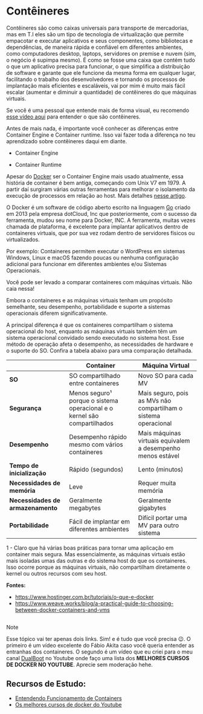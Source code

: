 # Contêineres

Contêineres são como caixas universais para transporte de mercadorias, mas em T.I eles são um tipo de tecnologia de virtualização que permite empacotar e executar aplicativos e seus componentes, como bibliotecas e dependências, de maneira rápida e confiável em diferentes ambientes, como computadores desktop, laptops, servidores on premise e nuvem (sim, o negócio é supimpa mesmo). É como se fosse uma caixa que contém tudo o que um aplicativo precisa para funcionar, o que simplifica a distribuição de software e garante que ele funcione da mesma forma em qualquer lugar, facilitando o trabalho dos desenvolvedores e tornando os processos de implantação mais eficientes e escaláveis, vai por mim é muito mais fácil escalar (aumentar e diminuir a quantidade) de contêineres do que máquinas virtuais.

Se você é uma pessoal que entende mais de forma visual, eu recomendo [esse vídeo aqui](https://www.youtube.com/watch?v=jv4_sLlGOS0&ab_channel=Alura) para entender o que são contêineres.

Antes de mais nada, é importante você conhecer as diferenças entre Container Engine e Container runtime. Isso vai fazer toda a diferença no teu aprendizado sobre contêineres daqui em diante.

- Container Engine

- Container Runtime


Apesar do [Docker](https://www.docker.com/) ser o Container Engine mais usado atualmente, essa história de container é bem antiga, começando com Unix V7 em 1979. A partir daí surgiram várias outras ferramentas para melhorar o isolamento da execução de processos em relação ao host. Mais detalhes [nesse artigo](https://blog.aquasec.com/a-brief-history-of-containers-from-1970s-chroot-to-docker-2016).

O Docker é um software de código aberto escrito na linguagem [Go](https://github.com/golang/go) criado em 2013 pela empresa dotCloud, Inc que posteriormente, com o sucesso da ferramenta, mudou seu nome para Docker, INC. A ferramenta, muitas vezes chamada de plataforma, é excelente para implantar aplicativos dentro de containeres virtuais, que por sua vez rodam dentro de servidores físicos ou virtualizados. 

Por exemplo: Containeres permitem executar o WordPress em sistemas Windows, Linux e macOS fazendo poucas ou nenhuma configuração adicional para funcionar em diferentes ambientes e/ou Sistemas Operacionais.

Você pode ser levado a comparar containeres com máquinas virtuais. Não caia nessa!

Embora o containeres e as máquinas virtuais tenham um propósito semelhante, seu desempenho, portabilidade e suporte a sistemas operacionais diferem significativamente.

A principal diferença é que os containeres compartilham o sistema operacional do host, enquanto as máquinas virtuais também têm um sistema operacional convidado sendo executado no sistema host. Esse método de operação afeta o desempenho, as necessidades de hardware e o suporte do SO. Confira a tabela abaixo para uma comparação detalhada.


|     | Container | Máquina Virtual |
| --- | --- | --- |
| **SO**                            | SO compartilhado entre containeres                                        | Novo SO para cada MV
| **Segurança**                     | Menos seguro¹ porque o sistema operacional e o kernel são compartilhados  | Mais seguro, pois as MVs não compartilham o sistema operacional
| **Desempenho**                    | Desempenho rápido mesmo com vários containeres                            | Mais máquinas virtuais equivalem a desempenho menos estável
| **Tempo de inicialização**        | Rápido (segundos)                                                         | Lento (minutos)
| **Necessidades de memória**       | Leve                                                                      | Requer muita memória
| **Necessidades de armazenamento** | Geralmente megabytes                                                      | Geralmente gigabytes 
| **Portabilidade**                 | Fácil de implantar em diferentes ambientes                                | Difícil portar uma MV para outro sistema

1 -  Claro que há várias boas práticas para tornar uma aplicação em container mais segura. Mas essencialmente, as máquinas virtuais estão mais isoladas umas das outras e do sistema host do que os containeres. Isso ocorre porque as máquinas virtuais, não compartilham diretamente o kernel ou outros recursos com seu host.

**Fontes:**
- https://www.hostinger.com.br/tutoriais/o-que-e-docker
- https://www.weave.works/blog/a-practical-guide-to-choosing-between-docker-containers-and-vms
##
> [!NOTE]
> Esse tópico vai ter apenas dois links. Sim! e é tudo que você precisa 😉. O primeiro é um vídeo excelente do Fábio Akita caso você queria entender as entranhas dos containeres. O segundo é um vídeo que eu criei para o meu canal [DualBoot](https://www.youtube.com/@DualBootTech?sub_confirmation=1) no Youtube onde faço uma lista dos **MELHORES CURSOS DE DOCKER NO YOUTUBE**. Aprecie sem moderação hehe.
##
## Recursos de Estudo:
- [Entendendo Funcionamento de Containers](https://www.youtube.com/watch?v=85k8se4Zo70)
- [Os melhores cursos de docker do Youtube](https://youtu.be/pVVL0CM6eWg?si=_xqBSq594LkrnD2T)
